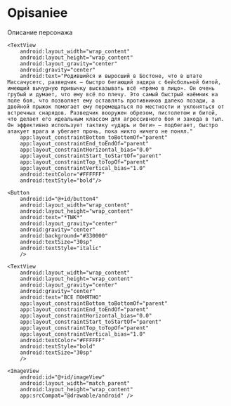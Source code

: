 # Opisaniee
Описание персонажа


<?xml version="1.0" encoding="utf-8"?>
<LinearLayout
    xmlns:android="http://schemas.android.com/apk/res/android"
    xmlns:app="http://schemas.android.com/apk/res-auto"
    xmlns:tools="http://schemas.android.com/tools"
    android:layout_width="match_parent"
    android:layout_height="match_parent"
    tools:context=".MainActivity"
    android:background="#730000"
    android:orientation="vertical">

    <TextView
        android:layout_width="wrap_content"
        android:layout_height="wrap_content"
        android:layout_gravity="center"
        android:gravity="center"
        android:text="Родившийся и выросший в Бостоне, что в штате Массачусетс, разведчик — быстро бегающий задира с бейсбольной битой, имеющий вычурную привычку высказывать всё «прямо в лицо». Он очень грубый и думает, что ему всё по плечу. Это самый быстрый наёмник на поле боя, что позволяет ему оставлять противников далеко позади, а двойной прыжок помогает ему перемещаться по местности и уклоняться от встречных снарядов. Разведчик вооружен обрезом, пистолетом и битой, что делает его идеальным классом для агрессивного боя и захода в тыл. Он эффективно использует тактику «ударь и беги» — подбегает, быстро атакует врага и убегает прочь, пока никто ничего не понял."
        app:layout_constraintBottom_toBottomOf="parent"
        app:layout_constraintEnd_toEndOf="parent"
        app:layout_constraintHorizontal_bias="0.0"
        app:layout_constraintStart_toStartOf="parent"
        app:layout_constraintTop_toTopOf="parent"
        app:layout_constraintVertical_bias="1.0"
        android:textColor="#FFFFFF"
        android:textStyle="bold"/>

    <Button
        android:id="@+id/button4"
        android:layout_width="wrap_content"
        android:layout_height="wrap_content"
        android:text="*ТЫК*"
        android:layout_gravity="center"
        android:gravity="center"
        android:background="#330000"
        android:textSize="30sp"
        android:textStyle="italic"
        />

    <TextView
        android:layout_width="wrap_content"
        android:layout_height="wrap_content"
        android:layout_gravity="center"
        android:gravity="center"
        android:text="ВСЕ ПОНЯТНО"
        app:layout_constraintBottom_toBottomOf="parent"
        app:layout_constraintEnd_toEndOf="parent"
        app:layout_constraintHorizontal_bias="0.0"
        app:layout_constraintStart_toStartOf="parent"
        app:layout_constraintTop_toTopOf="parent"
        app:layout_constraintVertical_bias="1.0"
        android:textColor="#FFFFFF"
        android:textStyle="bold"
        android:textSize="30sp"
        />

    <ImageView
        android:id="@+id/imageView"
        android:layout_width="match_parent"
        android:layout_height="wrap_content"
        app:srcCompat="@drawable/android" />


</LinearLayout>
